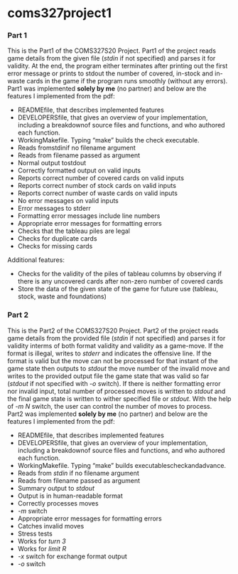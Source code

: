 # coms327project1
### Part 1
This is the Part1 of the COMS327S20 Project. Part1 of the project reads game details from the given file (_stdin_ if not specified) and parses it for validity. At the end, the program either terminates after printing out the first error message or prints to stdout the number of covered, in-stock and in-waste cards in the game if the program runs smoothly (without any errors).  
Part1 was implemented **solely by me** (no partner) and below are the features I implemented from the pdf:
* READMEfile, that describes implemented features
* DEVELOPERSfile, that gives an overview of your implementation, including a breakdownof source files and functions, and who authored each function.
* WorkingMakefile.  Typing “make” builds the check executable.
* Reads fromstdinif no filename argument
* Reads from filename passed as argument
* Normal output tostdout
* Correctly formatted output on valid inputs
* Reports correct number of covered cards on valid inputs
* Reports correct number of stock cards on valid inputs
* Reports correct number of waste cards on valid inputs
* No error messages on valid inputs
* Error messages to stderr
* Formatting error messages include line numbers
* Appropriate error messages for formatting errors
* Checks that the tableau piles are legal
* Checks for duplicate cards
* Checks for missing cards

Additional features:
* Checks for the validity of the piles of tableau columns by observing if there is any uncovered cards after non-zero number of covered cards
* Store the data of the given state of the game for future use (tableau, stock, waste and foundations)


### Part 2
This is the Part2 of the COMS327S20 Project. Part2 of the project reads game details from the provided file (_stdin_ if not specified) and parses it for validity interms of both format validity and validity as a game-move. If the format is illegal, writes to _stderr_ and indicates the offensive line. If the format is valid but the move can not be processed for that instant of the game state then outputs to _stdout_ the move number of the invalid move and writes to the provided output file the game state that was valid so far (_stdout_ if not specified with _-o_ switch). If there is neither formatting error nor invalid input, total number of processed moves is written to _stdout_ and the final game state is written to wither specified file or _stdout_. With the help of _-m N_ switch, the user can control the number of moves to process.  
Part2 was implemented **solely by me** (no partner) and below are the features I implemented from the pdf:
* READMEfile, that describes implemented features
* DEVELOPERSfile, that gives an overview of your implementation, including a breakdownof source files and functions, and who authored each function.
* WorkingMakefile.  Typing “make” builds executablescheckandadvance.
* Reads from _stdin_ if no filename argument
* Reads from filename passed as argument
* Summary output to _stdout_
* Output is in human-readable format
* Correctly processes moves
* _-m_ switch
* Appropriate error messages for formatting errors
* Catches invalid moves
* Stress tests
* Works for _turn 3_
* Works for _limit R_
* _-x_ switch for exchange format output
* _-o_ switch
